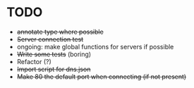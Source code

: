 # TODO

* ~~annotate type where possible~~
* ~~Server connection test~~
* ongoing: make global functions for servers if possible
* ~~Write some tests~~ (boring)
* Refactor (?)
* ~~Import script for dns.json~~
* ~~Make 80 the default port when connecting (if not present)~~
